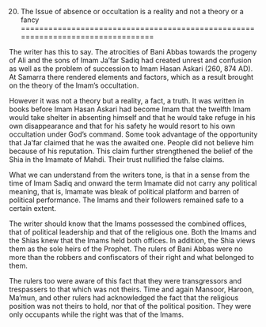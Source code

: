 20. The Issue of absence or occultation is a reality and not a theory or a fancy
================================================================================

The writer has this to say. The atrocities of Bani Abbas towards the
progeny of Ali and the sons of Imam Ja’far Sadiq had created unrest and
confusion as well as the problem of succession to Imam Hasan Askari
(260, 874 AD). At Samarra there rendered elements and factors, which as
a result brought on the theory of the Imam’s occultation.

However it was not a theory but a reality, a fact, a truth. It was
written in books before Imam Hasan Askari had become Imam that the
twelfth Imam would take shelter in absenting himself and that he would
take refuge in his own disappearance and that for his safety he would
resort to his own occultation under God’s command. Some took advantage
of the opportunity that Ja’far claimed that he was the awaited one.
People did not believe him because of his reputation. This claim further
strengthened the belief of the Shia in the Imamate of Mahdi. Their trust
nullified the false claims.

What we can understand from the writers tone, is that in a sense from
the time of Imam Sadiq and onward the term Imamate did not carry any
political meaning, that is, Imamate was bleak of political platform and
barren of political performance. The Imams and their followers remained
safe to a certain extent.

The writer should know that the Imams possessed the combined offices,
that of political leadership and that of the religious one. Both the
Imams and the Shias knew that the Imams held both offices. In addition,
the Shia views them as the sole heirs of the Prophet. The rulers of Bani
Abbas were no more than the robbers and confiscators of their right and
what belonged to them.

The rulers too were aware of this fact that they were transgressors and
trespassers to that which was not theirs. Time and again Mansoor,
Haroon, Ma’mun, and other rulers had acknowledged the fact that the
religious position was not theirs to hold, nor that of the political
position. They were only occupants while the right was that of the
Imams.


